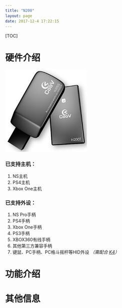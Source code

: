 ```yaml
---
title: "N200"
layout: page
date: 2017-12-4 17:22:15
---
```


[TOC]

# 硬件介绍

![](N200/n200.png)

### 已支持主机：
1. NS主机
2. PS4主机
3. Xbox One主机

### 已支持外设：
1. NS Pro手柄
2. PS4手柄
3. Xbox One手柄
4. PS3手柄
5. XBOX360有线手柄
6. 其他第三方兼容手柄
7. 键鼠、PC手柄、PC格斗摇杆等HID外设 *（需配合 [K4](K4.html)）*

# 功能介绍

# 其他信息
